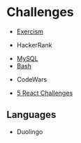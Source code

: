 # Challenges

- [Exercism](https://github.com/davzoku/exercism.io-challenges)

- HackerRank
*  [MySQL](https://github.com/davzoku/hackerrank-sql-challenges)
* [Bash](https://github.com/davzoku/hackerrank-bash-challenges)

- CodeWars

- [5 React Challenges](https://medium.com/@sgroff04/how-i-learned-react-and-how-you-can-too-6714a48e984a)


## Languages

- Duolingo